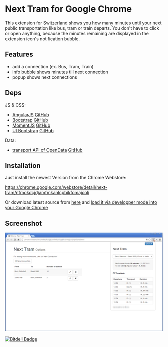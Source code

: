 Next Tram for Google Chrome
==========================

This extension for Switzerland shows you how many minutes until your next public transportation like bus, tram or train departs. You don't have to click or open anything, because the minutes remaining are displayed in the extension icon's notification bubble.

## Features

- add a connection (ex. Bus, Tram, Train)
- info bubble shows minutes till next connection
- popup shows next connections

## Deps

JS & CSS:
- [AngularJS](https://angularjs.org/) [GitHub](https://github.com/angular/angular.js)
- [Bootstrap](http://getbootstrap.com) [GitHub](https://github.com/twbs/bootstrap)
- [MomentJS](http://momentjs.com/) [GitHub](https://github.com/moment/moment/)
- [UI Bootstrap](http://angular-ui.github.io/bootstrap/) [GitHub](https://github.com/angular-ui/bootstrap)

Data:
- [transport API of OpenData](http://transport.opendata.ch/) [GitHub](https://github.com/OpendataCH/Transport)

## Installation

Just install the newest Version from the Chrome Webstore:

https://chrome.google.com/webstore/detail/next-tram/nfmokdcjdjamfmkanlcpbikfomajcoli

Or download latest source from [here](https://github.com/mighty-code/next-tram-chrome-extension/archive/master.zip) and [load it via developper mode into your Google Chrome](https://developer.chrome.com/extensions/getstarted#unpacked)

## Screenshot

![Screenshot](https://raw.githubusercontent.com/mighty-code/next-tram-chrome-extension/master/screens/screenshot.png)

[![Bitdeli Badge](https://d2weczhvl823v0.cloudfront.net/mighty-code/next-tram-chrome-extension/trend.png)](https://bitdeli.com/free "Bitdeli Badge")

